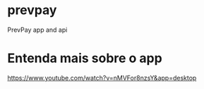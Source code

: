 # prevpay
PrevPay app and api

# Entenda mais sobre o app

https://www.youtube.com/watch?v=nMVFor8nzsY&app=desktop
